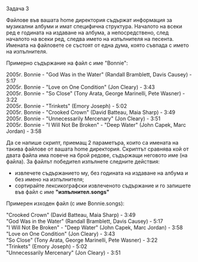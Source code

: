 Задача 3

Файлове във вашата home директория съдържат информация за музикални албуми и имат специфична структура.
Началото на всеки ред е годината на издаване на албума, а непосредствено, след началото на всеки ред, следва името на изпълнителя на песента.
Имената на файловете се състоят от една дума, която съвпада с името на изпълнителя.

Примерно съдържание на файл с име "Bonnie":

2005г. Bonnie - "God Was in the Water" (Randall Bramblett, Davis Causey) - 5:17\
2005г. Bonnie - "Love on One Condition" (Jon Cleary) - 3:43\
2005г. Bonnie - "So Close" (Tony Arata, George Marinelli, Pete Wasner) - 3:22\
2005г. Bonnie - "Trinkets" (Emory Joseph) - 5:02\
2005г. Bonnie - "Crooked Crown" (David Batteau, Maia Sharp) - 3:49\
2005г. Bonnie - "Unnecessarily Mercenary" (Jon Cleary) - 3:51\
2005г. Bonnie - "I Will Not Be Broken" - "Deep Water" (John Capek, Marc Jordan) - 3:58

Да се напише скрипт, приемащ 2 параметъра, които са имената на такива файлове от вашата home директория.
Скриптът сравнява кой от двата файла има повече на брой редове, съдържащи неговото име (на файла).
За файлът победител изпълнете следните действия:

- извлечете съдържанието му, без годината на издаване на албума и без имено на изпълнителя;
- сортирайте лексикографски извлеченото съдържание и го запишете във файл с име **"изпълнител.songs"**

Примерен изходен файл (с име Bonnie.songs):

"Crooked Crown" (David Batteau, Maia Sharp) - 3:49\
"God Was in the Water" (Randall Bramblett, Davis Causey) - 5:17\
"I Will Not Be Broken" - "Deep Water" (John Capek, Marc Jordan) - 3:58\
"Love on One Condition" (Jon Cleary) - 3:43\
"So Close" (Tony Arata, George Marinelli, Pete Wasner) - 3:22\
"Trinkets" (Emory Joseph) - 5:02\
"Unnecessarily Mercenary" (Jon Cleary) - 3:51
